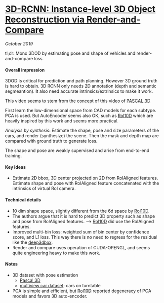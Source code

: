# [3D-RCNN: Instance-level 3D Object Reconstruction via Render-and-Compare](http://openaccess.thecvf.com/content_cvpr_2018/papers/Kundu_3D-RCNN_Instance-Level_3D_CVPR_2018_paper.pdf)

_October 2019_

tl;dr: Mono 3DOD by estimating pose and shape of vehicles and render-and-compare loss.

#### Overall impression
3DOD is critical for prediction and path planning. However 3D ground truth is hard to obtain. 3D RCNN only needs 2D annotation (depth and semantic segmeantion). It also need accurate intrinsics/extrinsics to make it work.

This video seems to stem from the concept of this video of [PASCAL 3D](https://www.youtube.com/watch?v=5Yeus0x6fo0&feature=youtu.be)

First learn the low-dimensional space from CAD models for each subtype. PCA is used. But AutoEncoder seems also OK, such as [RoI10D](roi10d.md) which are heavily inspired by this work and seems more practical.

*Analysis by synthesis*: Estimate the shape, pose and size parameters of the cars, and render (synthesize) the scene. Then the mask and depth map are compared with ground truth to generate loss.

The shape and pose are weakly supervised and arise from end-to-end training.

#### Key ideas
- Estimate 2D bbox, 3D center projected on 2D from RoIAligned features. Estimate shape and pose with RoIAligned feature concatenated with the intrinsics of virtual RoI camera.

#### Technical details
- 10 dim shape space, slightly different from the 6d space by [RoI10D](roi10d.md).
- The authors argue that it is hard to predict 3D property such as shape and pose from RoIAligned features. --> [RoI10D](roi10d.md) did use the RoIAligned features.
- Improved multi-bin loss: weighted sum of bin center by confidence score, and L1 loss. This way there is no need to regress for the residual like the [deep3dbox](deep3dbox.md). 
- Render and compare uses operation of CUDA-OPENGL, and seems quite engineering heavy to make this work.

#### Notes
- 3D dataset with pose estimation
	- [Pascal 3D](http://cvgl.stanford.edu/papers/xiang_wacv14.pdf)
	- [multiview car dataset](https://www.epfl.ch/labs/cvlab/data/data-pose-index-php/): cars on turntable
- PCA is simple and efficient, but [RoI10D](roi10d.md) reported degeneracy of PCA models and favors 3D auto-encoder.